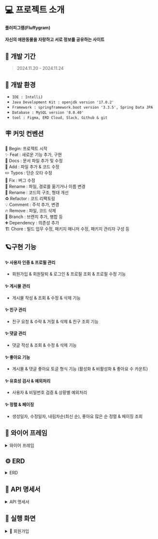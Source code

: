 # 💻 프로젝트 소개
#### **플러피그램(Fluffygram)**
#### 자신의 애완동물을 자랑하고 서로 정보를 공유하는 사이트

## 🚀 개발 기간
> 2024.11.20 - 2024.11.24


## 🌱 개발 환경
- `IDE : IntelliJ`
- `Java Development Kit : openjdk version '17.0.2'`
- `Framework : springframework.boot version '3.3.5', Spring Data JPA`
- `Database : MySQL version '8.0.40'`
- `tool : Figma, ERD Cloud, Slack, Github & git`

## 🪧 커밋 컨벤션
🎉 Begin: 프로젝트 시작 <br>
✨ Feat : 새로운 기능 추가, 구현<br>
📝 Docs : 문서 파일 추가 및 수정<br>
🔧 Add :  파일 추가 & 코드 수정<br>
✏️ Typos : 단순 오타 수정<br>
🐛 Fix : 버그 수정<br>
🚚 Rename : 파일, 경로를 옮기거나 이름 변경<br>
🎨 Rename : 코드의 구조, 형태 개선<br>
♻️ Refactor : 코드 리팩토링<br>
💡 Comment : 주석 추가, 변경<br>
🔥 Remove : 파일, 코드 삭제<br>
🔀 Branch : 브랜치 추가, 병합 등<br>
➕ Dependency : 의존성 추가<br>
🏗️ Chore : 빌드 업무 수정, 패키지 매니저 수정, 패키지 관리자 구성 등

## 🪐구현 기능

#### **✨ 사용자 인증 & 프로필 관리**
* 회원가입 & 회원탈퇴 & 로그인 & 프로필 조회 & 프로필 수정 기능
  
#### **✨ 게시물 관리**
* 게시물 작성 & 조회 & 수정 & 삭제 기능

#### **✨ 친구 관리**
* 친구 요청 & 수락 & 거절 & 삭제 & 친구 조회 기능

#### **✨ 댓글 관리**
* 댓글 작성 & 조회 & 수정 & 삭제 기능

#### **✨ 좋아요 기능**
* 게시물 & 댓글 좋아요 토글 형식 기능 (활성화 & 비활성화 & 좋아요 수 카운트)

#### **✨ 유효성 검사 & 예외처리**
* 사용자 & 비밀번호 검증 & 상황별 예외처리

#### **✨ 정렬 & 페이징**
* 생성일자, 수정일자, 내림차순(최신 순), 좋아요 많은 순 정렬 & 페이징 조회


## 📅 와이어 프레임
<details>
<summary>와이어 프레임</summary>

![image](https://github.com/user-attachments/assets/70632c8e-55c6-4c0c-9501-abe9b8194a1d)
![image](https://github.com/user-attachments/assets/e258d084-2ca2-46f8-886d-8bba94ae4c12)
![image](https://github.com/user-attachments/assets/7b208f71-86e6-4ebc-b715-36fe5e82aad1)
![image](https://github.com/user-attachments/assets/6891a9d1-5d89-458e-84af-55c9cfc7ea0f)
![image](https://github.com/user-attachments/assets/fa1a7872-4416-4f0a-882b-50ace256d079)
![image](https://github.com/user-attachments/assets/04812178-81a8-4331-bcfa-00d00a91d51d)



</details>

## ⚙️ ERD
<details>
<summary>ERD</summary>

![fluffygram ERD](https://github.com/user-attachments/assets/17514ff3-d6d7-4f5a-82ac-96392b07cb04)
</details>
  

## 📑 API 명세서
<details>
<summary>API 명세서</summary>
<br/>

## user
![image](https://github.com/user-attachments/assets/77ea07e7-38fd-4484-a47e-fa4f497e5803)
![image](https://github.com/user-attachments/assets/95f57699-3c8d-4d7c-b9ba-7d5d4aabba21)



## comment

![image](https://github.com/user-attachments/assets/9b37ae68-7b7d-45f5-a0e0-e0f5d74d6093)


## boardlike
![image](https://github.com/user-attachments/assets/4280204d-b5ea-4e24-8343-46f415b9c752)


## friend

![image](https://github.com/user-attachments/assets/1dc8caa1-a5ec-4859-9d67-62f866ac5ea3)


## board

![image](https://github.com/user-attachments/assets/ec9eea73-87ef-4c06-a1b6-0e24fbf9024c)

## image_file

![image](https://github.com/user-attachments/assets/622e5b1e-6ac3-47f8-b642-f74ab63c4abb)


## commentLike

![image](https://github.com/user-attachments/assets/e22eaf84-6ee7-45d1-96af-d728447f2d40)








  
|  기능  | method |URL|
|:----:|:------:|:---:|
| 사용자 생성 | POST  |/users/signup|

#### Request Eelements
|    파라미터    |   타입    | 필수 여부 |           설명           |
|:----------:|:-------:|:-----:|:----------------------:|
|   email    | String  |   Y   |         이메일          |
|  password  | String  |   Y   |         비밀번호          |
|  userNickname   | String  |   Y   |         유저 닉네임         |
|  phoneNumber  | String  |   Y   |         전화번호          |
|  profileImage   | String  |   N   |         사진첨부         |

#### Respons Eelements
| 파라미터  |   타입    | 필수 여부 |     설명 |
|:-----:|:-------:|:-----:|:------:|
| id | Integer |   Y   |         ID          |
|   email    | String  |   Y   |         이메일          |
|  userNickname  | String  |   Y   |         유저 닉네임          |
| profileImage | String |   N   |   사진 첨부   |
| create_at |  String   |   Y   | 일정 작성 일자 (datetime) |
| modify_at |  String   |   Y   | 일정 최종 수정 일자 (datetime) |




#### Schedule
|    기능    | method |URL|
|:--------:|:------:|:---:|
|  일정 생성   | POST  |/schedules|
| 일정 목록 조회 | GET  |/schedules|
| 일정 상세 조회 | GET  |/schedules/{Id}|
|  일정 수정   | PUT  |/schedules/{Id}|
|  일정 삭제   | DELETE  |/schedules/{Id}|

<details>
<summary> 일정 생성</summary>

|  기능  | method |URL|
|:----:|:------:|:---:|
| 일정 생성 | POST  |/schedules|

#### Request Eelements
|    파라미터    |   타입    | 필수 여부 |           설명           |
|:----------:|:-------:|:-----:|:----------------------:|
|   title    | String  |   Y   |         일정 제목          |
|  contents  | String  |   Y   |         일정 내용          |
|  user_id   | String  |   Y   |         사용자 ID         |

#### Respons Eelements
| 파라미터  |   타입    | 필수 여부 |     설명 |
|:-----:|:-------:|:-----:|:------:|
| id | Integer |   Y   |         일정 ID          |
|   title    | String  |   Y   |         일정 제목          |
|  contents  | String  |   Y   |         일정 내용          |
| created_at | String |   Y   |   일정 작성 일자(datetime)   |
| updated_at |  String   |   Y   | 일정 최종 수정 일자 (datetime) |


#### 요청 예시

```json
  {
      "title" : "제목입니다.",
      "contents" : "내용입니다.",
      "username" : "유저이름"
  }
```
#### 응답 예시
- Statue Code 201 Created [생성 성공]
```json
  {
      "id": 1,
      "title": "제목입니다.",
      "contents": "내용입니다."
  }
```
- Statue Code 400 Bad Request [잘못된 요청]
```json
  {
    "error": "일정 생성에 실패했습니다."
  }
```
</details>

</details>
</details>

## 🌟 실행 화면
<details>
<summary> 🙋 회원가입</summary>

</details>


